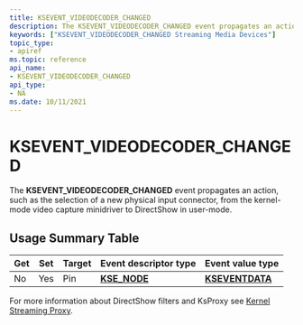 ```yaml
---
title: KSEVENT_VIDEODECODER_CHANGED
description: The KSEVENT_VIDEODECODER_CHANGED event propagates an action, such as the selection of a new physical input connector, from the kernel-mode video capture minidriver to DirectShow in user-mode.
keywords: ["KSEVENT_VIDEODECODER_CHANGED Streaming Media Devices"]
topic_type:
- apiref
ms.topic: reference
api_name:
- KSEVENT_VIDEODECODER_CHANGED
api_type:
- NA
ms.date: 10/11/2021
---
```


# KSEVENT_VIDEODECODER_CHANGED

The **KSEVENT_VIDEODECODER_CHANGED** event propagates an action, such as the selection of a new physical input connector, from the kernel-mode video capture minidriver to DirectShow in user-mode.

## Usage Summary Table

| Get | Set | Target | Event descriptor type | Event value type |
|--|--|--|--|--|
| No | Yes | Pin | [**KSE_NODE**](/windows-hardware/drivers/ddi/ks/ns-ks-kse_node) | [**KSEVENTDATA**](/windows-hardware/drivers/ddi/ks/ns-ks-kseventdata) |

For more information about DirectShow filters and KsProxy see [Kernel Streaming Proxy](/windows-hardware/drivers/ddi/_stream/index).
